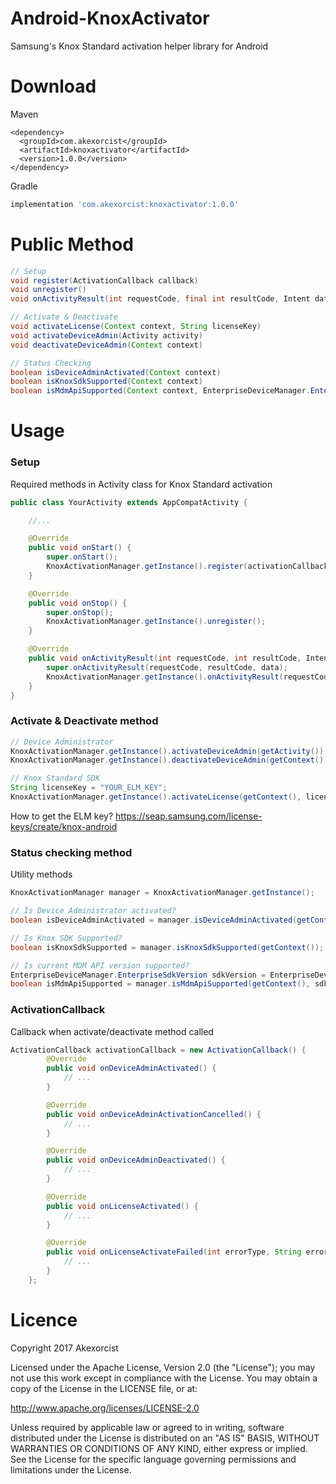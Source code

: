 # Android-KnoxActivator
Samsung's Knox Standard activation helper library for Android

Download
===============================

Maven
```
<dependency>
  <groupId>com.akexorcist</groupId>
  <artifactId>knoxactivator</artifactId>
  <version>1.0.0</version>
</dependency>
```

Gradle
```groovy
implementation 'com.akexorcist:knoxactivator:1.0.0'
```

Public Method
===============================
```java
// Setup
void register(ActivationCallback callback)
void unregister()
void onActivityResult(int requestCode, final int resultCode, Intent data)

// Activate & Deactivate
void activateLicense(Context context, String licenseKey)
void activateDeviceAdmin(Activity activity)
void deactivateDeviceAdmin(Context context)

// Status Checking
boolean isDeviceAdminActivated(Context context)
boolean isKnoxSdkSupported(Context context)
boolean isMdmApiSupported(Context context, EnterpriseDeviceManager.EnterpriseSdkVersion requiredVersion)
```

Usage
===============================

### Setup
Required methods in Activity class for Knox Standard activation
```java
public class YourActivity extends AppCompatActivity {

    //...

    @Override
    public void onStart() {
        super.onStart();
        KnoxActivationManager.getInstance().register(activationCallback);
    }

    @Override
    public void onStop() {
        super.onStop();
        KnoxActivationManager.getInstance().unregister();
    }

    @Override
    public void onActivityResult(int requestCode, int resultCode, Intent data) {
        super.onActivityResult(requestCode, resultCode, data);
        KnoxActivationManager.getInstance().onActivityResult(requestCode, resultCode, data);
    }
}
```

### Activate & Deactivate method
```java
// Device Administrator
KnoxActivationManager.getInstance().activateDeviceAdmin(getActivity());
KnoxActivationManager.getInstance().deactivateDeviceAdmin(getContext());

// Knox Standard SDK
String licenseKey = "YOUR_ELM_KEY";
KnoxActivationManager.getInstance().activateLicense(getContext(), licenseKey);
```
How to get the ELM key?
https://seap.samsung.com/license-keys/create/knox-android

### Status checking method
Utility methods 
```java
KnoxActivationManager manager = KnoxActivationManager.getInstance();

// Is Device Administrator activated?
boolean isDeviceAdminActivated = manager.isDeviceAdminActivated(getContext());

// Is Knox SDK Supported?
boolean isKnoxSdkSupported = manager.isKnoxSdkSupported(getContext());

// Is current MDM API version supported?
EnterpriseDeviceManager.EnterpriseSdkVersion sdkVersion = EnterpriseDeviceManager.EnterpriseSdkVersion.ENTERPRISE_SDK_VERSION_5_7_1;
boolean isMdmApiSupported = manager.isMdmApiSupported(getContext(), sdkVersion);
```

### ActivationCallback
Callback when activate/deactivate method called
```java
ActivationCallback activationCallback = new ActivationCallback() {
        @Override
        public void onDeviceAdminActivated() {
            // ...
        }

        @Override
        public void onDeviceAdminActivationCancelled() {
            // ...
        }

        @Override
        public void onDeviceAdminDeactivated() {
            // ...
        }

        @Override
        public void onLicenseActivated() {
            // ...
        }

        @Override
        public void onLicenseActivateFailed(int errorType, String errorMessage) {
            // ...
        }
    };
```

Licence
===========================
Copyright 2017 Akexorcist

Licensed under the Apache License, Version 2.0 (the "License"); you may not use this work except in compliance with the License. You may obtain a copy of the License in the LICENSE file, or at:

http://www.apache.org/licenses/LICENSE-2.0

Unless required by applicable law or agreed to in writing, software distributed under the License is distributed on an "AS IS" BASIS, WITHOUT WARRANTIES OR CONDITIONS OF ANY KIND, either express or implied. See the License for the specific language governing permissions and limitations under the License.
